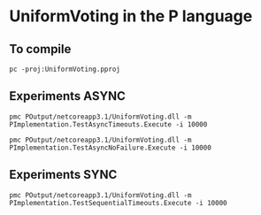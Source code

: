 # UniformVoting in the P language

## To compile

```
pc -proj:UniformVoting.pproj
```

## Experiments ASYNC
```
pmc POutput/netcoreapp3.1/UniformVoting.dll -m PImplementation.TestAsyncTimeouts.Execute -i 10000

pmc POutput/netcoreapp3.1/UniformVoting.dll -m PImplementation.TestAsyncNoFailure.Execute -i 10000
```

## Experiments SYNC
```
pmc POutput/netcoreapp3.1/UniformVoting.dll -m PImplementation.TestSequentialTimeouts.Execute -i 10000
```